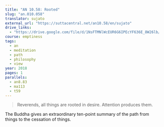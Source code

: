 ```yaml
---
title: "AN 10.58: Rooted"
slug: "an.010.058"
translator: sujato
external_url: "https://suttacentral.net/an10.58/en/sujato"
drive_links:
  - "https://drive.google.com/file/d/1NsFTMNlWcEUR6G6IPEcYF636E_8W26lb/view?usp=drivesdk"
course: emptiness
tags:
  - an
  - meditation
  - path
  - philosophy
  - view
year: 2018
pages: 1
parallels:
  - an8.83
  - ma113
  - t59
---
```


> Reverends, all things are rooted in desire. Attention produces them.

The Buddha gives an extraordinary ten-point summary of the path from things to the cessation of things.

